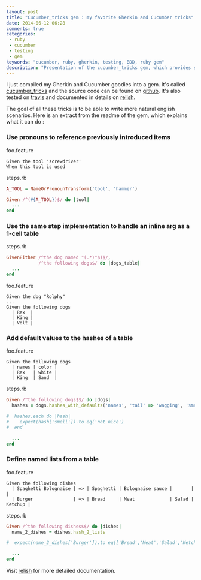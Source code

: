 ```yaml
---
layout: post
title: "Cucumber_tricks gem : my favorite Gherkin and Cucumber tricks"
date: 2014-06-12 06:28
comments: true
categories:
 - ruby
 - cucumber
 - testing
 - gem
keywords: "cucumber, ruby, gherkin, testing, BDD, ruby gem"
description: "Presentation of the cucumber_tricks gem, which provides simple but usefull cucumber and gherkin extensions in order to write more english like scenarios"
---
```

I just compiled my Gherkin and Cucumber goodies into a gem. It's called [cucumber_tricks](https://rubygems.org/gems/cucumber_tricks) and the source code can be found on [github](https://github.com/philou/cucumber_tricks). It's also tested on [travis](https://travis-ci.org/philou/cucumber_tricks) and documented in details on [relish](https://www.relishapp.com/philou/cucumber-tricks/docs).

The goal of all these tricks is to be able to write more natural english scenarios. Here is an extract from the readme of the gem, which explains what it can do :

### Use pronouns to reference previously introduced items

foo.feature

```gherkin
Given the tool 'screwdriver'
When this tool is used
```

steps.rb

```ruby
A_TOOL = NameOrPronounTransform('tool', 'hammer')

Given /^(#{A_TOOL})$/ do |tool|
  ...
end
```

### Use the same step implementation to handle an inline arg as a 1-cell table

steps.rb

```ruby
GivenEither /^the dog named "(.*)"$)$/,
            /^the following dogs$/ do |dogs_table|
  ...
end
```

foo.feature

```gherkin
Given the dog "Rolphy"
...
Given the following dogs
  | Rex  |
  | King |
  | Volt |
```

### Add default values to the hashes of a table

foo.feature

```gherkin
Given the following dogs
  | names | color |
  | Rex   | white |
  | King  | Sand  |
```

steps.rb

```ruby
Given /^the following dogs$$/ do |dogs|
  hashes = dogs.hashes_with_defaults('names', 'tail' => 'wagging', 'smell' => 'not nice')

#  hashes.each do |hash|
#    expect(hash['smell']).to eq('not nice')
#  end

  ...
end
```

### Define named lists from a table

foo.feature

```gherkin
Given the following dishes
  | Spaghetti Bolognaise | => | Spaghetti | Bolognaise sauce |       |         |
  | Burger               | => | Bread     | Meat             | Salad | Ketchup |
```

steps.rb

```ruby
Given /^the following dishes$$/ do |dishes|
  name_2_dishes = dishes.hash_2_lists

#  expect(name_2_dishes['Burger']).to eq(['Bread','Meat','Salad','Ketchup'])

  ...
end
```

Visit [relish](https://www.relishapp.com/philou/cucumber-tricks/docs) for more detailed documentation.